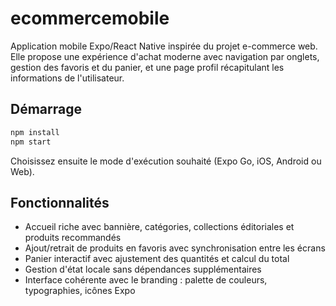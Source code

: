 # ecommercemobile

Application mobile Expo/React Native inspirée du projet e-commerce web. Elle propose une
expérience d'achat moderne avec navigation par onglets, gestion des favoris et du panier,
et une page profil récapitulant les informations de l'utilisateur.

## Démarrage

```bash
npm install
npm start
```

Choisissez ensuite le mode d'exécution souhaité (Expo Go, iOS, Android ou Web).

## Fonctionnalités

- Accueil riche avec bannière, catégories, collections éditoriales et produits recommandés
- Ajout/retrait de produits en favoris avec synchronisation entre les écrans
- Panier interactif avec ajustement des quantités et calcul du total
- Gestion d'état locale sans dépendances supplémentaires
- Interface cohérente avec le branding : palette de couleurs, typographies, icônes Expo
